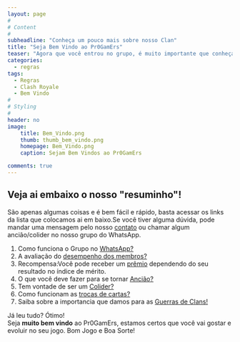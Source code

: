 ```yaml
---
layout: page
#
# Content
#
subheadline: "Conheça um pouco mais sobre nosso Clan"
title: "Seja Bem Vindo ao Pr0GamErs"
teaser: "Agora que você entrou no grupo, é muito importante que conheça as regras do Clan, do grupo no WhatsApp e como você pode fazer para conseguir patente de ancião ou colider. Desta forma, fizemos um resumo bem rápido pra vc entender tudo. "
categories:
  - regras
tags:
  - Regras
  - Clash Royale
  - Bem Vindo
#
# Styling
#
header: no
image:
    title: Bem_Vindo.png    
    thumb: thumb_bem_vindo.png
    homepage: Bem_Vindo.png    
    caption: Sejam Bem Vindos ao Pr0GamErs

comments: true    
---
```


## Veja ai embaixo o nosso "resuminho"!

São apenas algumas coisas e é bem fácil e rápido, basta acessar os links da lista que colocamos ai em baixo.Se você tiver alguma dúvida, pode mandar uma mensagem pelo nosso <a href="{{ site.url }}{{ site.baseurl }}/contato" target="_blank">contato</a> ou chamar algum ancião/colider no nosso grupo do WhatsApp.
<br>

<ol>
  
  <li>Como funciona o Grupo no <a href="{{ site.url }}{{ site.baseurl }}/regras/grupo_no_whatsapp" target="_blank">WhatsApp?</a></li>
  <li>A avaliação do <a href="{{ site.url }}{{ site.baseurl }}/regras/indice_de_merito" target="_blank">desempenho dos membros?</a></li>
  <li>Recompensa:Você pode receber um <a href="{{ site.url }}{{ site.baseurl }}/regras/recompensas_por_merito" target="_blank">prêmio</a> dependendo do seu resultado no índice de mérito.</li>
  <li>O que você deve fazer para se tornar <a href="{{ site.url }}{{ site.baseurl }}/regras/como_ser_anciao" target="_blank">Ancião?</a></li>
  <li>Tem vontade de ser um <a href="{{ site.url }}{{ site.baseurl }}/regras/colider" target="_blank">Colider?</a></li>
  <li>Como funcionam as <a href="{{ site.url }}{{ site.baseurl }}/regras/Trocas" target="_blank">trocas de cartas?</a> </li>
  <li>Saiba sobre a importancia que damos para as <a href="{{ site.url }}{{ site.baseurl }}/regras/guerra_de_clans" target="_blank">Guerras de Clans!</a></li>

</ol>

Já leu tudo? Ótimo!<br>
Seja <strong>muito bem vindo</strong> ao Pr0GamErs, estamos certos que você vai gostar e evoluir no seu jogo.
Bom Jogo e Boa Sorte!
